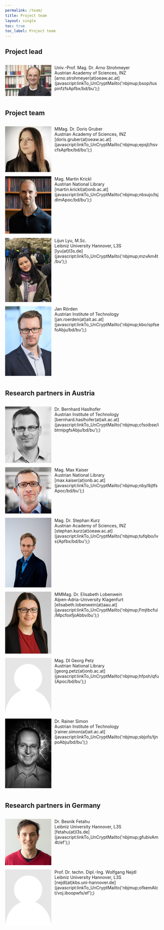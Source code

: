 ```yaml
---
permalink: /team/
title: Project team
layout: single
toc: true
toc_label: Project team
---
```


<script language="JavaScript" src="/_includes/unCryptMail.js" type="text/javascript"></script>

## Project lead

<div style="display:table; border-spacing: 0 1em;">

<div markdown="1" style="display:table-row;">
<img src="/images/team/UNI_Arno_Strohmeyer_06.jpg" alt="Portrait Arno Strohmeyer" style="width:30%; float:left; margin-right: 2%;">
Univ.-Prof. Mag. Dr. Arno Strohmeyer <a href="https://www.oeaw.ac.at/inz/personen/strohmeyer-arno/"><i class="fas fa-info-circle"></i></a><br>
Austrian Academy of Sciences, INZ<br>
[arno.strohmeyer(at)oeaw.ac.at](javascript:linkTo_UnCryptMailto('nbjmup;bsop/tuspinfzfsApfbx/bd/bu');)
</div>

</div>

## Project team

<div style="display:table; border-spacing: 0 1em;">

<div markdown="1" style="display:table-row;">
<img src="/images/team/Doris_Gruber.jpg" alt="Portrait Doris Gruber" style="width:30%; float:left; margin-right: 2%;">
MMag. Dr. Doris Gruber <a href="https://www.oeaw.ac.at/inz/personen/gruber-doris/"><i class="fas fa-info-circle"></i></a><br>
Austrian Academy of Sciences, INZ<br>
[doris.gruber(at)oeaw.ac.at](javascript:linkTo_UnCryptMailto('nbjmup;epsjt/hsvcfsApfbx/bd/bu');)
</div>

<div markdown="1" style="display:table-row">
<img src="/images/team/Martin_Krickl.jpg" alt="Portrait Martin Krickl" style="width:30%; float:left; margin-right: 2%;">
Mag. Martin Krickl <a href="https://www.onb.ac.at"><i class="fas fa-info-circle"></i></a><br>
Austrian National Library<br>
[martin.krickl(at)onb.ac.at](javascript:linkTo_UnCryptMailto('nbjmup;nbsujo/lsjdlmApoc/bd/bu');)
</div>

<div markdown="1" style="display:table-row">
<img src="/images/team/Lijun.jpg" alt="Portrait Lijun Liju" style="width:30%; float:left; margin-right: 2%;">
Lijun Lyu, M.Sc. <a href="https://www.l3s.de/en/user/lyu"><i class="fas fa-info-circle"></i></a><br>
Leibniz University Hannover, L3S<br>
[lyu(at)l3s.de](javascript:linkTo_UnCryptMailto('nbjmup;mzvAm4t/bu');)
</div>

<div markdown="1" style="display:table-row">
<img src="/images/team/roerden.jpg" alt="Portrait Jan Rörden" style="width:30%; float:left; margin-right: 2%;">
Jan Rörden<a href="https://www.ait.ac.at/en/"><i class="fas fa-info-circle"></i></a><br>
Austrian Institute of Technology<br>
[jan.roerden(at)ait.ac.at](javascript:linkTo_UnCryptMailto('nbjmup;kbo/spfsefoAbju/bd/bu');)
</div>

</div>

## Research partners in Austria

<div style="display:table; border-spacing: 0 1em;">

<div markdown="1" style="display:table-row;">
<img src="/images/team/Halshofer_Bernhard.jpg" alt="Portrait Bernhard Haslhofer" style="width:30%; float:left; margin-right: 2%;">
Dr. Bernhard Haslhofer <a href="http://bernhardhaslhofer.info/"><i class="fas fa-info-circle"></i></a><br>
Austrian Institute of Technology<br>
[bernhard.haslhofer(at)ait.ac.at](javascript:linkTo_UnCryptMailto('nbjmup;cfsoibse/ibtmipgfsAbju/bd/bu');)
</div>

<div markdown="1" style="display:table-row;">
<img src="/images/team/Max-Kaiser-3.jpg" alt="Portrait Max Kaiser" style="width:30%; float:left; margin-right: 2%;">
Mag. Max Kaiser <a href="https://www.onb.ac.at/"><i class="fas fa-info-circle"></i></a><br>
Austrian National Library<br>
[max.kaiser(at)onb.ac.at](javascript:linkTo_UnCryptMailto('nbjmup;nby/lbjtfsApoc/bd/bu');)
</div>

<div markdown="1" style="display:table-row;">
<img src="/images/team/Kurz_Stephan.jpg" alt="Portrait Stephan Kurz" style="width:30%; float:left; margin-right: 2%;">
Mag. Dr. Stephan Kurz <a href="https://www.oeaw.ac.at/inz/personen/kurz-stephan/"><i class="fas fa-info-circle"></i></a><br>
Austrian Academy of Sciences, INZ<br>
[stephan.kurz(at)oeaw.ac.at](javascript:linkTo_UnCryptMailto('nbjmup;tufqibo/lvs{Apfbx/bd/bu');)
</div>

<div markdown="1" style="display:table-row;">
<img src="/images/team/Lobenwein_Elisabeth.jpg" alt="Portrait Elisabeth Lobenwein" style="width:30%; float:left; margin-right: 2%;">
MMMag. Dr. Elisabeth Lobenwein <a href="https://www.aau.at/geschichte/team/lobenwein-elisabeth/"><i class="fas fa-info-circle"></i></a><br>
Alpen-Adria-University Klagenfurt<br>
[elisabeth.lobenwein(at)aau.at](javascript:linkTo_UnCryptMailto('nbjmup;Fmjtbcfui/MpcfoxfjoAbbv/bu');)
</div>

<div markdown="1" style="display:table-row;">
<img src="/images/team/Portrait_placeholder.png" alt="Portrait Georg Petz" style="width:30%; float:left; margin-right: 2%;">
Mag. DI Georg Petz <a href="https://www.onb.ac.at/"><i class="fas fa-info-circle"></i></a><br>
Austrian National Library<br>
[georg.petz(at)onb.ac.at](javascript:linkTo_UnCryptMailto('nbjmup;hfpsh/qfu{Apoc/bd/bu');)
</div>

<div markdown="1" style="display:table-row;">
<img src="/images/team/simon-rainer.jpg" alt="Portrait Rainer Simon" style="width:30%; float:left; margin-right: 2%;">
Dr. Rainer Simon <a href="https://rsimon.github.io/"><i class="fas fa-info-circle"></i></a><br>
Austrian Institute of Technology<br>
[rainer.simon(at)ait.ac.at](javascript:linkTo_UnCryptMailto('nbjmup;sbjofs/tjnpoAbju/bd/bu');)
</div>

</div>

## Research partners in Germany

<div style="display:table; border-spacing: 0 1em;">

<div markdown="1" style="display:table-row;">
<img src="/images/team/Besnik_Fetahu.jpg" alt="Portrait Besnik Fetahu" style="width:30%; float:left; margin-right: 2%;">
Dr. Besnik Fetahu <a href="https://www.l3s.de/en/users/fetahu"><i class="fas fa-info-circle"></i></a><br>
Leibniz University Hannover, L3S<br>
[fetahu(at)l3s.de](javascript:linkTo_UnCryptMailto('nbjmup;gfubivAm4t/ef');)
</div>

<div markdown="1" style="display:table-row;">
<img src="/images/team/Portrait_placeholder.png" alt="Portrait Wolfgang Nejdl" style="width:30%; float:left; margin-right: 2%;">
Prof. Dr. techn. Dipl.-Ing. Wolfgang Nejdl <a href="https://www2.kbs.uni-hannover.de/nejdl.html"><i class="fas fa-info-circle"></i></a><br>
Leibniz University Hannover, L3S<br>
[nejdl(at)kbs.uni-hannover.de](javascript:linkTo_UnCryptMailto('nbjmup;ofkemAlct/voj.iboopwfs/ef');)
</div>

</div>